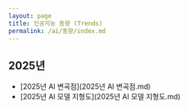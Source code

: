 ```yaml
---
layout: page
title: 인공지능 동향 (Trends)
permalink: /ai/동향/index.md
---
```


## 2025년

- [2025년 AI 변곡점](2025년 AI 변곡점.md)
- [2025년 AI 모델 지형도](2025년 AI 모델 지형도.md)
